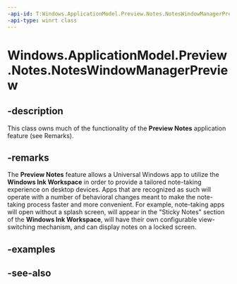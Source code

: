 ----api-id: T:Windows.ApplicationModel.Preview.Notes.NotesWindowManagerPreview
-api-type: winrt class
---<!-- Class syntax.public class NotesWindowManagerPreview : Windows.ApplicationModel.Preview.Notes.INotesWindowManagerPreview, Windows.ApplicationModel.Preview.Notes.INotesWindowManagerPreview2--># Windows.ApplicationModel.Preview.Notes.NotesWindowManagerPreview## -descriptionThis class owns much of the functionality of the **Preview Notes** application feature (see Remarks).## -remarksThe **Preview Notes** feature allows a Universal Windows app to utilize the **Windows Ink Workspace** in order to provide a tailored note-taking experience on desktop devices. Apps that are recognized as such will operate with a number of behavioral changes meant to make the note-taking process faster and more convenient. For example, note-taking apps will open without a splash screen, will appear in the "Sticky Notes" section of the **Windows Ink Workspace**, will have their own configurable view-switching mechanism, and can display notes on a locked screen.## -examples## -see-also